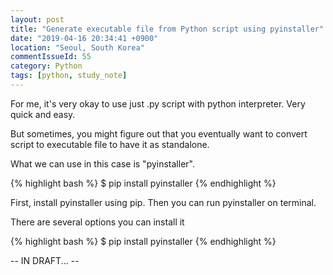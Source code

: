```yaml
---
layout: post
title: "Generate executable file from Python script using pyinstaller"
date: "2019-04-16 20:34:41 +0900"
location: "Seoul, South Korea"
commentIssueId: 55
category: Python
tags: [python, study_note]
---
```


For me, it's very okay to use just .py script with python interpreter. Very quick and easy.

But sometimes, you might figure out that you eventually want to convert script to executable file to have it as standalone.

What we can use in this case is "pyinstaller".
<br/>


{% highlight bash %}
$ pip install pyinstaller
{% endhighlight %}
<br/>

First, install pyinstaller using pip. Then you can run pyinstaller on terminal.

There are several options you can install it

{% highlight bash %}
$ pip install pyinstaller
{% endhighlight %}
<br/>


-- IN DRAFT... --
